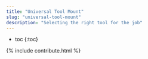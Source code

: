 ```yaml
---
title: "Universal Tool Mount"
slug: "universal-tool-mount"
description: "Selecting the right tool for the job"
---
```


* toc
{:toc}

{% include contribute.html %}
